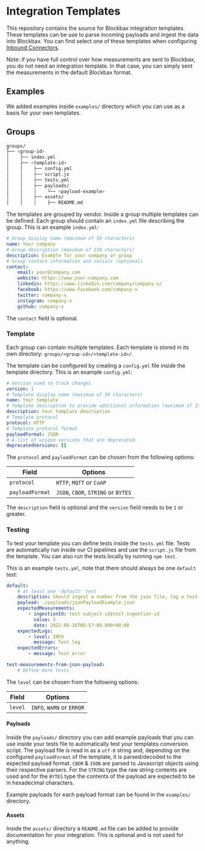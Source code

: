 # Integration Templates

This repository contains the source for Blockbax integration templates. These templates can be use to parse incoming payloads
and ingest the data into Blockbax. You can find select one of these templates when configuring
[Inbound Connectors](https://blockbax.com/docs/integrations/#inbound-connectors).

Note: if you have full control over how measurements are sent to Blockbax, you do not need an integration template.
In that case, you can simply sent the measurements in the default Blockbax format.

## Examples

We added examples inside `examples/` directory which you can use as a basis for your own templates.

## Groups

```bash
groups/
├── <group-id>
│    ├── index.yml
│    ├── <template-id>
│    │    ├── config.yml
│    │    ├── script.js
│    │    ├── tests.yml
│    │    ├── payloads/
│    │    │    └── <payload-example>
│    │    ├── assets/
│    │    │    ├── README.md
```

The templates are grouped by vendor. Inside a group multiple templates can be defined. Each group should contain an `index.yml` file describing
the group. This is an example `index.yml`:

```yml
# Group display name (maximum of 50 characters)
name: Your company
# Group description (maximum of 150 characters)
description: Example for your company or group
# Group contact information and socials (optional)
contact:
    email: your@company.com
    website: https://www.your-company.com
    linkedin: https://www.linkedin.com/company/company-x/
    facebook: https://www.facebook.com/company-x
    twitter: company-x
    instagram: company-x
    github: company-x
```

The `contact` field is optional.

### Template

Each group can contain multiple templates. Each template is stored in its own directory:
`groups/<group-id>/<template-id>/`.

The template can be configured by creating a `config.yml` file inside the template directory. This is an example `config.yml`:

```yaml
# Version used to track changes
version: 1
# Template display name (maximum of 50 characters)
name: Your template
# Template description to provide additional information (maximum of 150 characters)
description: Your template description
# Template protocol
protocol: HTTP
# Template protocol format
payloadFormat: JSON
# A list of unique versions that are deprecated.
deprecatedVersions: []
```

The `protocol` and `payloadFormat` can be chosen from the following options:

| Field           | Options                             |
| --------------- | ----------------------------------- |
| `protocol`      | `HTTP`, `MQTT` or `CoAP`            |
| `payloadFormat` | `JSON`, `CBOR`, `STRING` or `BYTES` |

The `description` field is optional and the `version` field needs to be `1` or greater.

### Testing

To test your template you can define tests inside the `tests.yml` file. Tests are automatically run inside our CI pipelines and use the `script.js` file from the template. You can also run the tests locally by running `npm test`.

This is an example `tests.yml`, note that there should always be one `default` test:

```yaml
default:
    # at least one 'default' test
    description: Should ingest a number from the json file, log a test INFO message and log a test error
    payload: ./payloads/jsonPayloadExample.json
    expectedMeasurements:
        - ingestionId: test-subject-id$test-ingestion-id
          value: 2
          date: 2022-08-16T08:57:09.000+00:00
    expectedLogs:
        - level: INFO
          message: Test log
    expectedErrors:
        - message: Test error

test-measurements-from-json-payload:
    # Define more tests
```

The `level` can be chosen from the following options:

| Field   | Options                   |
| ------- | ------------------------- |
| `level` | `INFO`, `WARN` or `ERROR` |

#### Payloads

Inside the `payloads/` directory you can add example payloads that you can use inside your tests file to automatically test your templates conversion script. The payload file is read in as a `utf-8` string and, depending on the configured `payloadFormat` of the template, it is parsed/decoded to the expected payload format. `CBOR` & `JSON` are parsed to Javascript objects using their respective parsers. For the `STRING` type the raw string contents are used and for the `BYTES` type the contents of the payload are expected to be in hexadecimal characters.

Example payloads for each payload format can be found in the `examples/` directory.

#### Assets

Inside the `assets/` directory a `README.md` file can be added to provide documentation for your integration. This is optional and is not used for anything.
